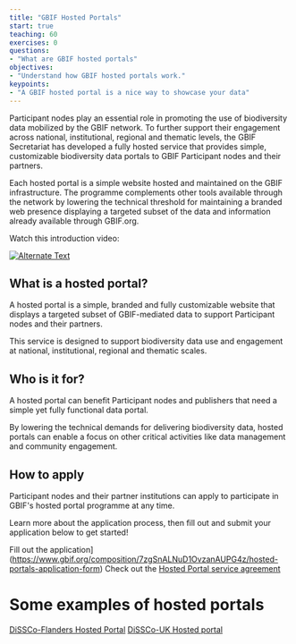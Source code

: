 ```yaml
---
title: "GBIF Hosted Portals"
start: true
teaching: 60
exercises: 0
questions:
- "What are GBIF hosted portals"
objectives:
- "Understand how GBIF hosted portals work."
keypoints:
- "A GBIF hosted portal is a nice way to showcase your data"
---
```


Participant nodes play an essential role in promoting the use of biodiversity data mobilized by the GBIF network. To further support their engagement across national, institutional, regional and thematic levels, the GBIF Secretariat has developed a fully hosted service that provides simple, customizable biodiversity data portals to GBIF Participant nodes and their partners.

Each hosted portal is a simple website hosted and maintained on the GBIF infrastructure. The programme complements other tools available through the network by lowering the technical threshold for maintaining a branded web presence displaying a targeted subset of the data and information already available through GBIF.org.

Watch this introduction video:

<a href="https://vimeo.com/475763745" title="Introduction movie">
<img src="{{ '/assets/img/hportals.PNG' | relative_url }}" alt="Alternate Text" />
</a>

## What is a hosted portal?

A hosted portal is a simple, branded and fully customizable website that displays a targeted subset of GBIF-mediated data to support Participant nodes and their partners.

This service is designed to support biodiversity data use and engagement at national, institutional, regional and thematic scales.

## Who is it for?

A hosted portal can benefit Participant nodes and publishers that need a simple yet fully functional data portal.

By lowering the technical demands for delivering biodiversity data, hosted portals can enable a focus on other critical activities like data management and community engagement.

## How to apply

Participant nodes and their partner institutions can apply to participate in GBIF's hosted portal programme at any time.

Learn more about the application process, then fill out and submit your application below to get started!

Fill out the application](https://www.gbif.org/composition/7zgSnALNuD1OvzanAUPG4z/hosted-portals-application-form)
Check out the [Hosted Portal service agreement](https://www.gbif.org/terms/hosted-portal/service-agreement)

# Some examples of hosted portals

[DiSSCo-Flanders Hosted Portal](https://dissco-flanders.hp.gbif-staging.org/about/)
[DiSSCo-UK Hosted portal](https://data.dissco-uk.org/)








